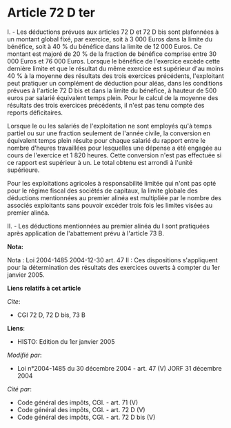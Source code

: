 # Article 72 D ter

I. - Les déductions prévues aux articles 72 D et 72 D bis sont plafonnées à un montant global fixé, par exercice, soit à 3
000 Euros dans la limite du bénéfice, soit à 40 % du bénéfice dans la limite de 12 000 Euros. Ce montant est majoré de 20 %
de la fraction de bénéfice comprise entre 30 000 Euros et 76 000 Euros. Lorsque le bénéfice de l'exercice excède cette
dernière limite et que le résultat du même exercice est supérieur d'au moins 40 % à la moyenne des résultats des trois
exercices précédents, l'exploitant peut pratiquer un complément de déduction pour aléas, dans les conditions prévues à
l'article 72 D bis et dans la limite du bénéfice, à hauteur de 500 euros par salarié équivalent temps plein. Pour le calcul
de la moyenne des résultats des trois exercices précédents, il n'est pas tenu compte des reports déficitaires.

Lorsque le ou les salariés de l'exploitation ne sont employés qu'à temps partiel ou sur une fraction seulement de l'année
civile, la conversion en équivalent temps plein résulte pour chaque salarié du rapport entre le nombre d'heures travaillées
pour lesquelles une dépense a été engagée au cours de l'exercice et 1 820 heures. Cette conversion n'est pas effectuée si ce
rapport est supérieur à un. Le total obtenu est arrondi à l'unité supérieure.

Pour les exploitations agricoles à responsabilité limitée qui n'ont pas opté pour le régime fiscal des sociétés de capitaux,
la limite globale des déductions mentionnées au premier alinéa est multipliée par le nombre des associés exploitants sans
pouvoir excéder trois fois les limites visées au premier alinéa.

II. - Les déductions mentionnées au premier alinéa du I sont pratiquées après application de l'abattement prévu à l'article
73 B.

**Nota:**

Nota : Loi 2004-1485 2004-12-30 art. 47 II : Ces dispositions s'appliquent pour la détermination des résultats des exercices
ouverts à compter du 1er janvier 2005.

**Liens relatifs à cet article**

_Cite_:

  - CGI 72 D, 72 D bis, 73 B

**Liens**:

  - HISTO: Edition du 1er janvier 2005

_Modifié par_:

  - Loi n°2004-1485 du 30 décembre 2004 - art. 47 (V) JORF 31 décembre 2004

_Cité par_:

  - Code général des impôts, CGI. - art. 71 (V)
  - Code général des impôts, CGI. - art. 72 D (V)
  - Code général des impôts, CGI. - art. 72 D bis (V)
